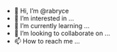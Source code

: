 - 👋 Hi, I’m @rabryce
- 👀 I’m interested in ...
- 🌱 I’m currently learning ...
- 💞️ I’m looking to collaborate on ...
- 📫 How to reach me ...

<!---
rabryce/rabryce is a ✨ special ✨ repository because its `README.md` (this file) appears on your GitHub profile.
You can click the Preview link to take a look at your changes.
--->
